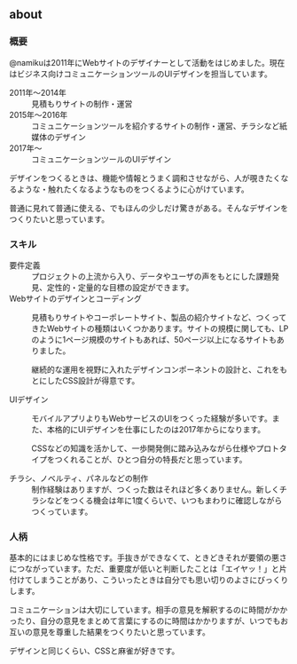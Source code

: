 <h2 class="title">about</h2>
<article class="article">
    <h3 id="summary">概要</h3>
    <p>@namikuは2011年にWebサイトのデザイナーとして活動をはじめました。現在はビジネス向けコミュニケーションツールのUIデザインを担当しています。</p>
    <dl>
      <dt>2011年〜2014年</dt>
      <dd>見積もりサイトの制作・運営</dd>
      <dt>2015年〜2016年</dt>
      <dd>コミュニケーションツールを紹介するサイトの制作・運営、チラシなど紙媒体のデザイン</dd>
      <dt>2017年〜</dt>
      <dd>コミュニケーションツールのUIデザイン</dd>
    </dl>
    <p>デザインをつくるときは、機能や情報とうまく調和させながら、人が覗きたくなるような・触れたくなるようなものをつくるように心がけています。</p>
    <p>普通に見れて普通に使える、でもほんの少しだけ驚きがある。そんなデザインをつくりたいと思っています。</p>
    <h3 id="skill">スキル</h3>
    <dl>
      <dt>要件定義</dt>
      <dd>プロジェクトの上流から入り、データやユーザの声をもとにした課題発見、定性的・定量的な目標の設定ができます。</dd>
      <dt>Webサイトのデザインとコーディング</dt>
      <dd>
        <p>見積もりサイトやコーポレートサイト、製品の紹介サイトなど、つくってきたWebサイトの種類はいくつかあります。サイトの規模に関しても、LPのように1ページ規模のサイトもあれば、50ページ以上になるサイトもありました。</p>
        <p>継続的な運用を視野に入れたデザインコンポーネントの設計と、これをもとにしたCSS設計が得意です。</p>
      </dd>
      <dt>UIデザイン</dt>
      <dd>
        <p>モバイルアプリよりもWebサービスのUIをつくった経験が多いです。また、本格的にUIデザインを仕事にしたのは2017年からになります。</p>
        <p>CSSなどの知識を活かして、一歩開発側に踏み込みながら仕様やプロトタイプをつくれることが、ひとつ自分の特長だと思っています。</p>
      </dd>
      <dt>チラシ、ノベルティ、パネルなどの制作</dt>
      <dd>制作経験はありますが、つくった数はそれほど多くありません。新しくチラシなどをつくる機会は年に1度くらいで、いつもまわりに確認しながらつくっています。</dd>
    </dl>
    <h3 id="character">人柄</h3>
    <p>基本的にはまじめな性格です。手抜きができなくて、ときどきそれが要領の悪さにつながっています。ただ、重要度が低いと判断したことは「エイヤッ！」と片付けてしまうことがあり、こういったときは自分でも思い切りのよさにびっくりします。</p>
    <p>コミュニケーションは大切にしています。相手の意見を解釈するのに時間がかかったり、自分の意見をまとめて言葉にするのに時間はかかりますが、いつでもお互いの意見を尊重した結果をつくりたいと思っています。</p>
    <p>デザインと同じくらい、CSSと麻雀が好きです。</p>
</article>
